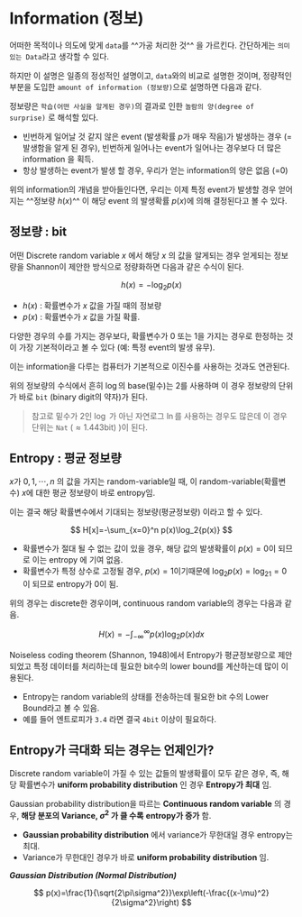 # Information (정보)

어떠한 목적이나 의도에 맞게 `data`를 ^^가공 처리한 것^^ 을 가르킨다. 간단하게는 `의미있는 Data`라고 생각할 수 있다.  
  
하지만 이 설명은 일종의 정성적인 설명이고, `data`와의 비교로 설명한 것이며, 정량적인 부분을 도입한 `amount of information (정보량)`으로 설명하면 다음과 같다.  
  
정보량은 `학습(어떤 사실을 알게된 경우)`의 결과로 인한 `놀람의 양(degree of surprise)` 로 해석할 있다.

- 빈번하게 일어날 것 같지 않은 event (발생확률 $p$가 매우 작음)가 발생하는 경우 (=발생함을 알게 된 경우), 빈번하게 일어나는 event가 일어나는 경우보다 더 많은 information 을 획득.
- 항상 발생하는 event가 발생 할 경우, 우리가 얻는 information의 양은 없음 (=0)

위의 information의 개념을 받아들인다면, 우리는 이제 특정 event가 발생할 경우 얻어지는 ^^정보량 $h(x)$^^ 이 해당 event 의 발생확률 $p(x)$에 의해 결정된다고 볼 수 있다.

## 정보량 : bit

어떤 Discrete random variable $x$ 에서 해당 $x$ 의 값을 알게되는 경우 얻게되는 정보량을 Shannon이 제안한 방식으로 정량화하면 다음과 같은 수식이 된다.

$$
h(x)=-\log_2p(x)
$$

- $h(x)$ : 확률변수가 $x$ 값을 가질 때의 정보량
- $p(x)$ : 확률변수가 $x$ 값을 가질 확률.

다양한 경우의 수를 가지는 경우보다, 확률변수가 0 또는 1을 가지는 경우로 한정하는 것이 가장 기본적이라고 볼 수 있다 (예: 특정 event의 발생 유무).

이는 information을 다루는 컴퓨터가 기본적으로 이진수를 사용하는 것과도 연관된다.

위의 정보량의 수식에서 흔히 $\log$의 base(밑수)는 2를 사용하며 이 경우 정보량의 단위가 바로 `bit` (binary digit의 약자)가 된다.

> 참고로 밑수가 2인 $\log$ 가 아닌 자연로그 $\ln$를 사용하는 경우도 많은데 이 경우 단위는 `Nat` ($\approx 1.443\text{bit}$) )이 된다.

## Entropy : 평균 정보량

$x$가 $0,1,\cdots,n$ 의 값을 가지는 random-variable일 때, 
이 random-variable(확률변수) $x$에 대한 평균 정보량이 바로 entropy임. 

이는 결국 해당 확률변수에서 기대되는 정보량(평균정보량) 이라고 할 수 있다.

$$
H[x]=-\sum_{x=0}^n p(x)\log_2{p(x)}
$$

- 확률변수가 절대 될 수 없는 값이 있을 경우, 해당 값의 발생확률이 $p(x)=0$이 되므로 이는 entropy 에 기여 없음.
- 확률변수가 특정 상수로 고정될 경우, $p(x)=1$이기때문에 $\log_2p(x)=\log_21=0$이 되므로 entropy가 0이 됨.

위의 경우는 discrete한 경우이며, continuous random variable의 경우는 다음과 같음.

$$
H(x)=-\int_{-\infty}^{\infty}p(x)\log_2{p(x)}dx
$$

Noiseless coding theorem (Shannon, 1948)에서 Entropy가 평균정보량으로 제안되었고 특정 데이터를 처리하는데 필요한 bit수의 lower bound를 계산하는데 많이 이용된다.

- Entropy는 random variable의 상태를 전송하는데 필요한 bit 수의 Lower Bound라고 볼 수 있음.
- 예를 들어 엔트로피가 `3.4` 라면 결국 `4bit` 이상이 필요하다.

## Entropy가 극대화 되는 경우는 언제인가?

Discrete random variable이 가질 수 있는 값들의 발생확률이 모두 같은 경우, 
즉, 해당 확률변수가 **uniform probability distribution** 인 경우 **Entropy가 최대** 임.

Gaussian probability distribution을 따르는 **Continuous random variable** 의 경우, **해당 분포의 Variance, $\sigma^2$ 가 클 수록** **entropy가 증가** 함.

- **Gaussian probability distribution** 에서 variance가 무한대일 경우 entropy는 최대.
- Variance가 무한대인 경우가 바로 **uniform probability distribution** 임.

***Gaussian Distribution (Normal Distribution)***

$$
p(x)=\frac{1}{\sqrt{2\pi\sigma^2}}\exp\left(-\frac{(x-\mu)^2}{2\sigma^2}\right)
$$

